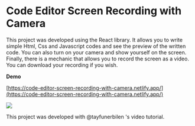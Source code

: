 # Code Editor Screen Recording with Camera

This project was developed using the React library. It allows you to write simple Html, Css and Javascript codes and see the preview of the written code. You can also turn on your camera and show yourself on the screen. Finally, there is a mechanic that allows you to record the screen as a video. You can download your recording if you wish.

**Demo** 

[https://code-editor-screen-recording-with-camera.netlify.app/](https://code-editor-screen-recording-with-camera.netlify.app/)

![](https://i.ibb.co/5Y3LsVd/Screen-Shot-2021-11-01-at-02-22-48.png)

This project was developed with @tayfunerbilen 's video tutorial.